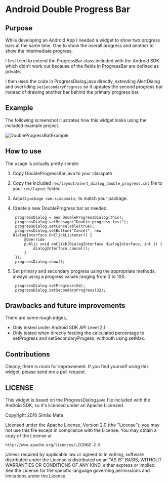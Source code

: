 # Android Double Progress Bar #

## Purpose ##

While developing an Android App I needed a widget to show two progress
bars at the same time. One to show the overall progress and another to
show the intermediate progress.

I first tried to extend the ProgressBar class included with the
Android SDK which didn't work out because of the fields in ProgressBar
are defined as private.

I then used the code in ProgressDialog.java directly, extending
AlertDialog and overriding `setSecondaryProgress` so it updates the
second progress bar instead of drawing another bar behind the primary
progress bar.

## Example ##

The following screenshot illustrates how this widget looks using the
included example project.

![DoubleProgressBatExample](../../../raw/master/Android-DoubleProgressBar/screenshot.png)

## How to use ##

The usage is actually pretty simple:

1. Copy DoubleProgressBar.java to your classpath
3. Copy the included `res/layout/alert_dialog_double_progress.xml`
   file to your `res/layout` folder.
2. Adjust `package com.simaomata;` to match your package.
3. Create a new DoubleProgress bar as needed.

        progressDialog = new DoubleProgressDialog(this);
        progressDialog.setMessage("Double progress test");
        progressDialog.setCancelable(true);
        progressDialog.setButton("Cancel", new DialogInterface.OnClickListener() {
            @Override
            public void onClick(DialogInterface dialogInterface, int i) {
                dialogInterface.cancel();
            }
        });
        progressDialog.show();

4. Set primary and secondary progress using the appropriate methods,
always using a progress values ranging from 0 to 100.

        progressDialog.setProgress(64);
        progressDialog.setSecondaryProgress(32);
    

## Drawbacks and future improvements ##

There are some rough edges,

* Only tested under Android SDK API Level 2.1
* Only tested when directly feeding the calculated percentage to
  setProgress and setSecondaryProgess, withouth using setMax.

## Contributions ##

Clearly, there is room for improvement. If you find yourself using
this widget, please send me a pull request.

## LICENSE ##

This widget is based on the ProgressDialog.java file included with the
Android SDK, so it's licensed under an Apache Licensed.

Copyright 2010 Simão Mata

Licensed under the Apache License, Version 2.0 (the "License");
you may not use this file except in compliance with the License.
You may obtain a copy of the License at

    http://www.apache.org/licenses/LICENSE-2.0

Unless required by applicable law or agreed to in writing, software
distributed under the License is distributed on an "AS IS" BASIS,
WITHOUT WARRANTIES OR CONDITIONS OF ANY KIND, either express or implied.
See the License for the specific language governing permissions and
limitations under the License.
